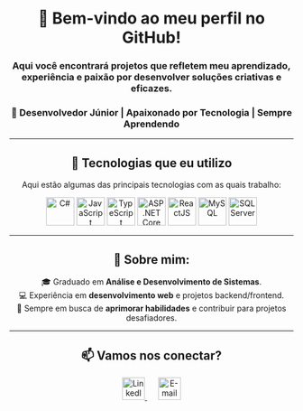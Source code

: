 <div align="center">

# 👋 Bem-vindo ao meu perfil no GitHub! 
### Aqui você encontrará projetos que refletem meu aprendizado, experiência e paixão por desenvolver soluções criativas e eficazes.

### 🌟 Desenvolvedor Júnior | Apaixonado por Tecnologia | Sempre Aprendendo

---

## 🚀 Tecnologias que eu utilizo  
Aqui estão algumas das principais tecnologias com as quais trabalho:

<div> 
  <img src="https://cdn.jsdelivr.net/gh/devicons/devicon/icons/csharp/csharp-original.svg" alt="C#" width="50" height="50"/> 
  <img src="https://cdn.jsdelivr.net/gh/devicons/devicon/icons/javascript/javascript-original.svg" alt="JavaScript" width="50" height="50"/> 
  <img src="https://cdn.jsdelivr.net/gh/devicons/devicon/icons/typescript/typescript-original.svg" alt="TypeScript" width="50" height="50"/> 
  <img src="https://cdn.jsdelivr.net/gh/devicons/devicon/icons/dotnetcore/dotnetcore-original.svg" alt="ASP.NET Core" width="50" height="50"/> 
  <img src="https://cdn.jsdelivr.net/gh/devicons/devicon/icons/react/react-original.svg" alt="ReactJS" width="50" height="50"/> 
  <img src="https://cdn.jsdelivr.net/gh/devicons/devicon/icons/mysql/mysql-original.svg" alt="MySQL" width="50" height="50"/> 
  <img src="https://cdn.jsdelivr.net/gh/devicons/devicon/icons/microsoftsqlserver/microsoftsqlserver-plain.svg" alt="SQL Server" width="50" height="50"/> 
</div>

---

## 🌱 Sobre mim:  
🎓 Graduado em **Análise e Desenvolvimento de Sistemas**.  
💻 Experiência em **desenvolvimento web** e projetos backend/frontend.  
🚀 Sempre em busca de **aprimorar habilidades** e contribuir para projetos desafiadores.  

---

## 📫 Vamos nos conectar?  

<div> 
  <a href="https://www.linkedin.com/in/rafael-siqueira-381884153/" target="_blank"> 
    <img src="https://cdn.jsdelivr.net/gh/devicons/devicon/icons/linkedin/linkedin-original.svg" alt="LinkedIn" width="40" height="40"/> 
  </a> 
  &nbsp;&nbsp;&nbsp;&nbsp; 
  <a href="mailto:rafaelsiqueira.98bm@gmail.com"> 
    <img src="https://cdn.jsdelivr.net/gh/devicons/devicon/icons/google/google-original.svg" alt="E-mail" width="40" height="40"/> 
  </a> 
</div>

</div>
